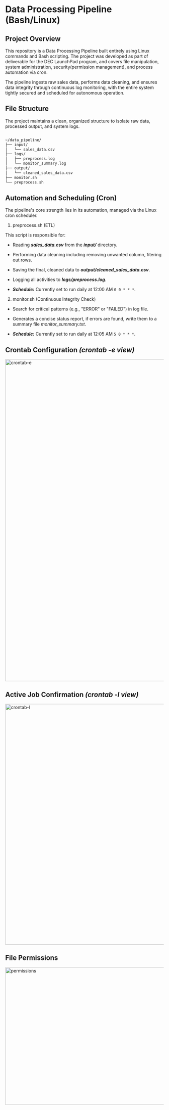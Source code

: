 # Data Processing Pipeline (Bash/Linux)

## Project Overview

This repository is a Data Processing Pipeline built entirely using Linux commands and Bash scripting. The project was developed as part of deliverable for the DEC LaunchPad program, and covers file manipulation, system administration, security(permission management), and process automation via cron.

The pipeline ingests raw sales data, performs data cleaning, and ensures data integrity through continuous log monitoring, with the entire system tightly secured and scheduled for autonomous operation.

## File Structure

The project maintains a clean, organized structure to isolate raw data, processed output, and system logs.

```markdown

~/data_pipeline/
├── input/
│   └── sales_data.csv
├── logs/
│   ├── preprocess.log
│   └── monitor_summary.log
├── output/
│   └── cleaned_sales_data.csv
├── monitor.sh
└── preprocess.sh
```

## Automation and Scheduling (Cron)

The pipeline's core strength lies in its automation, managed via the Linux cron scheduler.

1. preprocess.sh (ETL)

This script is responsible for:

- Reading ***sales_data.csv*** from the ***input/*** directory.

- Performing data cleaning including removing unwanted column, fitering out rows.

- Saving the final, cleaned data to ***output/cleaned_sales_data.csv***.

- Logging all activities to ***logs/preprocess.log***.

- ***Schedule:*** Currently set to run daily at 12:00 AM ```0 0 * * *```.

2. monitor.sh (Continuous Integrity Check)

- Search for critical patterns (e.g., "ERROR" or "FAILED") in log file.

- Generates a concise status report, if errors are found, write them to a summary file *monitor_summary.txt*.

- ***Schedule:*** Currently set to run daily at 12:05 AM ```5 0 * * *```.
 
## Crontab Configuration *(crontab -e view)*

<img width="1919" height="1019" alt="crontab-e" src="https://github.com/user-attachments/assets/78b5e0f3-dd5b-42a9-b297-3d65beb5ef1c" />

## Active Job Confirmation *(crontab -l view)*

<img width="1919" height="762" alt="crontab-l" src="https://github.com/user-attachments/assets/a871cfbd-5e58-4fc5-bd44-8da9406a7071" />

## File Permissions

<img width="1909" height="435" alt="permissions" src="https://github.com/user-attachments/assets/eb8da5ed-2a58-427c-8d47-044790039d89" />
